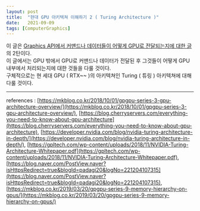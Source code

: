 ```yaml
---
layout: post
title:  "현대 GPU 아키텍쳐 이해하기 2 ( Turing Architecture )"
date:   2021-09-09
tags: [ComputerGraphics]
---
```


이 글은 [Graphics API에서 커맨드나 데이터들이 어떻게 GPU로 전달되는지에 대한 글](https://sungjjinkang.github.io/computerscience/computergraphics/2021/09/04/gpu_architecture.html)의 2탄이다.        
이 글에서는 GPU 밖에서 GPU로 커맨드나 데이터가 전달된 후 그것들이 어떻게 GPU 내부에서 처리되는지에 대한 것들을 다룰 것이다.              
구체적으로는 현 세대 GPU ( RTX~~ )의 아키텍쳐인 Turing ( 튜링 ) 아키텍쳐에 대해 다룰 것이다.        




---------------------------------

references : [https://mkblog.co.kr/2018/10/01/gpgpu-series-3-gpu-architecture-overview/](https://mkblog.co.kr/2018/10/01/gpgpu-series-3-gpu-architecture-overview/),  [https://blog.cherryservers.com/everything-you-need-to-know-about-gpu-architecture](https://blog.cherryservers.com/everything-you-need-to-know-about-gpu-architecture), [https://developer.nvidia.com/blog/nvidia-turing-architecture-in-depth/](https://developer.nvidia.com/blog/nvidia-turing-architecture-in-depth/), [https://gpltech.com/wp-content/uploads/2018/11/NVIDIA-Turing-Architecture-Whitepaper.pdf](https://gpltech.com/wp-content/uploads/2018/11/NVIDIA-Turing-Architecture-Whitepaper.pdf), [https://blog.naver.com/PostView.naver?isHttpsRedirect=true&blogId=padagi20&logNo=221204107315](https://blog.naver.com/PostView.naver?isHttpsRedirect=true&blogId=padagi20&logNo=221204107315), [https://mkblog.co.kr/2019/03/20/gpgpu-series-9-memory-hierarchy-on-gpus/](https://mkblog.co.kr/2019/03/20/gpgpu-series-9-memory-hierarchy-on-gpus/)